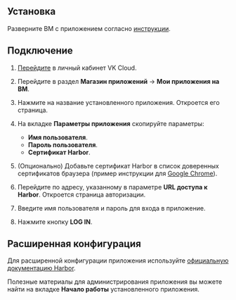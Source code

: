 ## Установка

Разверните ВМ с приложением согласно [инструкции](../init-install/).

## Подключение

1. [Перейдите](https://msk.cloud.vk.com/app/) в личный кабинет VK Cloud.
1. Перейдите в раздел **Магазин приложений** → **Мои приложения на ВМ**.
1. Нажмите на название установленного приложения. Откроется его страница.
1. На вкладке **Параметры приложения** скопируйте параметры:

   - **Имя пользователя**.
   - **Пароль пользователя**.
   - **Сертификат Harbor**.

1. (Опционально) Добавьте сертификат Harbor в список доверенных сертификатов браузера (пример инструкции для [Google Chrome](https://support.google.com/chrome/a/answer/3505249?hl=ru)).
1. Перейдите по адресу, указанному в параметре **URL доступа к Harbor**. Откроется страница авторизации.
1. Введите имя пользователя и пароль для входа в приложение.
1. Нажмите кнопку **LOG IN**.

## Расширенная конфигурация

Для расширенной конфигурации приложения используйте [официальную документацию Harbor](https://goharbor.io/docs/2.2.0/administration/).

<info>

Полезные материалы для администрирования приложения вы можете найти на вкладке **Начало работы** установленного приложения.

</info>
